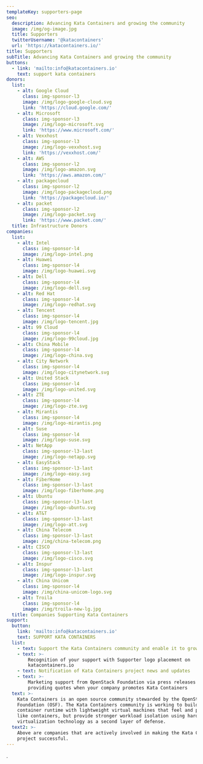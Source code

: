 ```yaml
---
templateKey: supporters-page
seo:
  description: Advancing Kata Containers and growing the community
  image: /img/og-image.jpg
  title: Supporters
  twitterUsername: '@katacontainers'
  url: 'https://katacontainers.io/'
title: Supporters
subTitle: Advancing Kata Containers and growing the community
buttons:
  - link: 'mailto:info@katacontainers.io'
    text: support kata containers
donors:
  list:
    - alt: Google Cloud
      class: img-sponsor-l3
      image: /img/logo-google-cloud.svg
      link: 'https://cloud.google.com/'
    - alt: Microsoft
      class: img-sponsor-l3
      image: /img/logo-microsoft.svg
      link: 'https://www.microsoft.com/'
    - alt: Vexxhost
      class: img-sponsor-l3
      image: /img/logo-vexxhost.svg
      link: 'https://vexxhost.com/'
    - alt: AWS
      class: img-sponsor-l2
      image: /img/logo-amazon.svg
      link: 'https://aws.amazon.com/'
    - alt: packagecloud
      class: img-sponsor-l2
      image: /img/logo-packagecloud.png
      link: 'https://packagecloud.io/'
    - alt: packet
      class: img-sponsor-l2
      image: /img/logo-packet.svg
      link: 'https://www.packet.com/'
  title: Infrastructure Donors
companies:
  list:
    - alt: Intel
      class: img-sponsor-l4
      image: /img/logo-intel.png
    - alt: Huawei
      class: img-sponsor-l4
      image: /img/logo-huawei.svg
    - alt: Dell
      class: img-sponsor-l4
      image: /img/logo-dell.svg
    - alt: Red Hat
      class: img-sponsor-l4
      image: /img/logo-redhat.svg
    - alt: Tencent
      class: img-sponsor-l4
      image: /img/logo-tencent.jpg
    - alt: 99 Cloud
      class: img-sponsor-l4
      image: /img/logo-99cloud.jpg
    - alt: China Mobile
      class: img-sponsor-l4
      image: /img/logo-china.svg
    - alt: City Network
      class: img-sponsor-l4
      image: /img/logo-citynetwork.svg
    - alt: United Stack
      class: img-sponsor-l4
      image: /img/logo-united.svg
    - alt: ZTE
      class: img-sponsor-l4
      image: /img/logo-zte.svg
    - alt: Mirantis
      class: img-sponsor-l4
      image: /img/logo-mirantis.png
    - alt: Suse
      class: img-sponsor-l4
      image: /img/logo-suse.svg
    - alt: NetApp
      class: img-sponsor-l3-last
      image: /img/logo-netapp.svg
    - alt: EasyStack
      class: img-sponsor-l3-last
      image: /img/logo-easy.svg
    - alt: FiberHome
      class: img-sponsor-l3-last
      image: /img/logo-fiberhome.png
    - alt: Ubuntu
      class: img-sponsor-l3-last
      image: /img/logo-ubuntu.svg
    - alt: AT&T
      class: img-sponsor-l3-last
      image: /img/logo-att.svg
    - alt: China Telecom
      class: img-sponsor-l3-last
      image: /img/china-telecom.png
    - alt: CISCO
      class: img-sponsor-l3-last
      image: /img/logo-cisco.svg
    - alt: Inspur
      class: img-sponsor-l3-last
      image: /img/logo-inspur.svg
    - alt: China Unicom
      class: img-sponsor-l4
      image: /img/china-unicom-logo.svg
    - alt: Troila
      class: img-sponsor-l4
      image: /img/troila-new-lg.jpg
  title: Companies Supporting Kata Containers
support:
  button:
    link: 'mailto:info@katacontainers.io'
    text: SUPPORT KATA CONTAINERS
  list:
    - text: Support the Kata Containers community and enable it to grow and thrive
    - text: >-
        Recognition of your support with Supporter logo placement on
        katacontainers.io
    - text: Notification of Kata Containers project news and updates
    - text: >-
        Marketing support from OpenStack Foundation via press releases and
        providing quotes when your company promotes Kata Containers
  text: >-
    Kata Containers is an open source community stewarded by the OpenStack
    Foundation (OSF). The Kata Containers community is working to build a secure
    container runtime with lightweight virtual machines that feel and perform
    like containers, but provide stronger workload isolation using hardware
    virtualization technology as a second layer of defense.
  text2: >-
    Above are companies that are actively involved in making the Kata Containers
    project successful.
---
```

.
